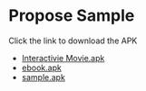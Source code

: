# Propose Sample
Click the link to download the APK
 - [Interactivie Movie.apk](https://github.com/muabe/Minor-League/raw/master/file/sample/Interactive_movie.apk)
 - [ebook.apk](https://github.com/muabe/Minor-League/raw/master/file/sample/ebook.apk)
 - [sample.apk](https://github.com/muabe/Minor-League/raw/master/file/sample/sample.apk)
